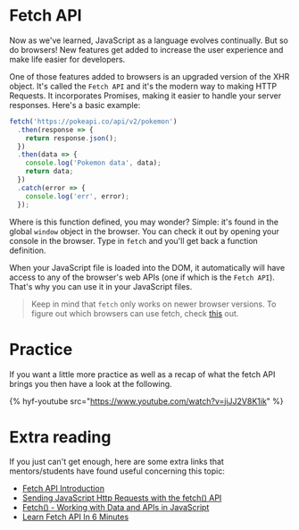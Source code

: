# Fetch API

Now as we've learned, JavaScript as a language evolves continually. But so do browsers! New features get added to increase the user experience and make life easier for developers.

One of those features added to browsers is an upgraded version of the XHR object. It's called the `Fetch API` and it's the modern way to making HTTP Requests. It incorporates Promises, making it easier to handle your server responses. Here's a basic example:

```js
fetch('https://pokeapi.co/api/v2/pokemon')
  .then(response => {
    return response.json();
  })
  .then(data => {
    console.log('Pokemon data', data);
    return data;
  })
  .catch(error => {
    console.log('err', error);
  });
```

Where is this function defined, you may wonder? Simple: it's found in the global `window` object in the browser. You can check it out by opening your console in the browser. Type in `fetch` and you'll get back a function definition.

When your JavaScript file is loaded into the DOM, it automatically will have access to any of the browser's web APIs (one if which is the `Fetch API`). That's why you can use it in your JavaScript files.

> Keep in mind that `fetch` only works on newer browser versions. To figure out which browsers can use fetch, check [this](https://caniuse.com/#feat=fetch) out.

# Practice
If you want a little more practice as well as a recap of what the fetch API brings you then have a look at the following.

{% hyf-youtube src="https://www.youtube.com/watch?v=jiJJ2V8K1ik" %}

# Extra reading
If you just can't get enough, here are some extra links that mentors/students have found useful concerning this topic:

- [Fetch API Introduction](https://www.youtube.com/watch?v=Oive66jrwBs)
- [Sending JavaScript Http Requests with the fetch() API](https://www.youtube.com/watch?v=23hrM4saaMk)
- [Fetch() - Working with Data and APIs in JavaScript](https://www.youtube.com/watch?v=tc8DU14qX6I)
- [Learn Fetch API In 6 Minutes](https://www.youtube.com/watch?v=cuEtnrL9-H0&list=PLfK7GzSJCtQz1ibcScVAGuOGUpdsIVuo3&index=12&t=0s)